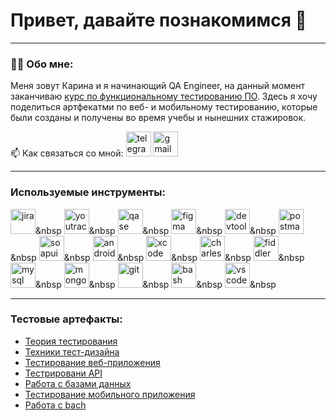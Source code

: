 # Привет, давайте познакомимся 👋

---

### 👨‍💻 Обо мне:

Меня зовут Карина и я начинающий QA Engineer, на данный момент заканчиваю <a href="https://artsiomrusau.com/qa-from-scratch"> курс по функциональному тестированию ПО</a>. Здесь я хочу поделиться артфекатми по веб- и мобильному тестированию, которые были созданы и получены во время учебы и нынешних стажировок.

📫 Как связаться со мной: <a href= "https://t.me/karinas_96"><img src="https://img.icons8.com/?size=512&id=TCnKnYZFoOzM&format=png" width="40" height="40" alt="telegram"/></a>
<a href= "mailto:karycha.2512@gmail.com"><img src="https://img.icons8.com/?size=512&id=rUgzXdXFnhmg&format=png" width="40" height="40" alt="gmail"/></a>

---

### Используемые инструменты:

<div>

  <img src="https://cdn.jsdelivr.net/gh/devicons/devicon/icons/jira/jira-original.svg" title="jira" alt="jira" width="40" height="40"/>&nbsp
  <img src="https://upload.wikimedia.org/wikipedia/commons/thumb/8/8d/YouTrack_Icon.svg/1024px-YouTrack_Icon.svg.png?20200803082248" title="youtrack" alt="youtrack" width="40" height="40"/>&nbsp
  <img src="https://luna1.co/eb0187.png" title="qase" alt="qase" width="40" height="40"/>&nbsp
  <img src="https://cdn.jsdelivr.net/gh/devicons/devicon/icons/figma/figma-original.svg" title="figma" alt="figma" width="40" height="40"/>&nbsp
  <img src="https://d33wubrfki0l68.cloudfront.net/38b5c953a4667366685d55db55d057c86db1fc54/a0fdc/static/acae6b24d940347661ca901ea07f47c1/chrome-dev-logo-icon.png" title="devtools" alt="devtools" width="40" height="40"/>&nbsp
  <img src="https://seeklogo.com/images/P/postman-logo-0087CA0D15-seeklogo.com.png" title="postman" alt="postman" width="40" height="40"/>&nbsp
  <img src="https://static0.smartbear.co/smartbearbrand/media/images/home/soapui-icon.svg" title="soapui" alt="soapui" width="40" height="40"/>&nbsp
  <img src="https://cdn.jsdelivr.net/gh/devicons/devicon/icons/androidstudio/androidstudio-original.svg" title="android-studio" alt="android-studio" width="40" height="40"/>&nbsp
  <img src="https://cdn.jsdelivr.net/gh/devicons/devicon/icons/xcode/xcode-original.svg" title="xcode" alt="xcode" width="40" height="40"/>&nbsp
  <img src="https://cdn.icon-icons.com/icons2/3053/PNG/512/charles_proxy_macos_bigsur_icon_190302.png" title="charles-proxy" alt="charles-proxy" width="40" height="40"/>&nbsp
  <img src="https://www.megaleechers.com/storage/Fiddler-Everywhere-Icon.png" title="fiddler" alt="fiddler" width="40" height="40"/>&nbsp
  <img src="https://cdn.jsdelivr.net/gh/devicons/devicon/icons/mysql/mysql-original.svg" title="mysql" alt="mysql" width="40" height="40"/>&nbsp
  <img src="https://cdn.jsdelivr.net/gh/devicons/devicon/icons/mongodb/mongodb-original.svg" title="mongodb" alt="mongodb" width="40" height="40"/>&nbsp
  <img src="https://cdn.jsdelivr.net/gh/devicons/devicon/icons/git/git-original.svg" title="git" alt="git" width="40" height="40"/>&nbsp
  <img src="https://upload.wikimedia.org/wikipedia/commons/thumb/4/4b/Bash_Logo_Colored.svg/1024px-Bash_Logo_Colored.svg.png?20180723054350" title="bash" alt="bash" width="40" height="40"/>&nbsp
  <img src="https://cdn.jsdelivr.net/gh/devicons/devicon/icons/vscode/vscode-original.svg" title="vscode" alt="vscode" width="40" height="40"/>&nbsp
  </div>

---

### Тестовые артефакты:

<p> 
 <ul>
  <li>  <a href="https://github.com/sosunovak/theory">Теория тестирования</a>  </li>
<li>  <a href="https://github.com/sosunovak/Design">Техники тест-дизайна</a>  </li>
<li>  <a href="https://github.com/sosunovak/Web"> Тестирование веб-приложения</a>   </li>
<li> <a href="https://github.com/sosunovak/API">Тестрировани API</a>   </li>
<li>  <a href="https://github.com/sosunovak/Database">Работа с базами данных</a>  </li>
<li>  <a href="https://github.com/sosunovak/Mobile"> Тестирование мобильного приложения</a>   </li>
<li> <a href="https://github.com/sosunovak/git_bash">Работа с bach</a>  </li>
</ul>
</p>